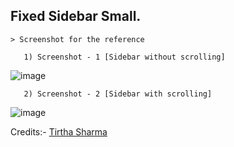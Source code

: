 ## Fixed Sidebar Small.

    > Screenshot for the reference

       1) Screenshot - 1 [Sidebar without scrolling]

![image](https://github.com/user-attachments/assets/2f067b1f-9b4c-440e-a466-5d0f8d51a667)

       2) Screenshot - 2 [Sidebar with scrolling]

![image](https://github.com/user-attachments/assets/a11a95d3-e083-4da5-8dcf-c0b485f46436)


Credits:- [Tirtha Sharma](https://github.com/genze121 "Tirtha Sharma")
